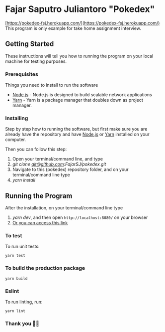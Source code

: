 # Fajar Saputro Juliantoro "Pokedex"

[https://pokedex-fsj.herokuapp.com/](https://pokedex-fsj.herokuapp.com/) This program is only example for take home assignment interview.

## Getting Started

These instructions will tell you how to running the program on your local machine for testing purposes.

### Prerequisites

Things you need to install to run the software

- [Node.js](https://nodejs.org/en/download/) - Node.js is designed to build scalable network applications
- [Yarn](https://classic.yarnpkg.com/en/docs/install/) - Yarn is a package manager that doubles down as project manager.

### Installing

Step by step how to running the software, but first make sure you are already have the repository and have [Node.js](https://nodejs.org/en/download/) or [Yarn](https://classic.yarnpkg.com/en/docs/install/) installed on your computer.

Then you can follow this step:

1. Open your terminal/command line, and type
2. _git clone git@github.com:FajarSJ/pokedex.git_
3. Navigate to this (pokedex) repository folder, and on your terminal/command line type
4. _yarn install_

## Running the Program

After the installation, on your terminal/command line type

1. _yarn dev_, and then open `http://localhost:8080/` on your browser
2. [Or you can access this link](https://pokedex-fsj.herokuapp.com/)

### To test

To run unit tests:

```
yarn test
```

### To build the production package

```
yarn build
```

### Eslint

To run linting, run:

```
yarn lint
```

### Thank you 🙇‍♂️
